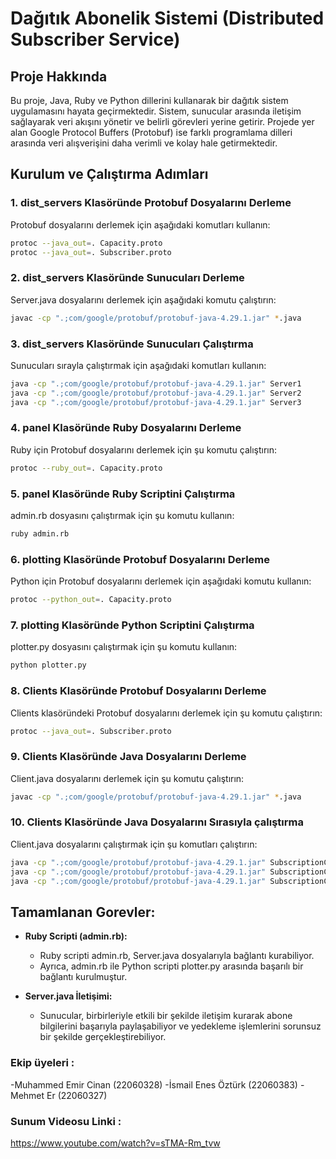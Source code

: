# Dağıtık Abonelik Sistemi (Distributed Subscriber Service)

## Proje Hakkında
Bu proje, Java, Ruby ve Python dillerini kullanarak bir dağıtık sistem uygulamasını hayata geçirmektedir. Sistem, sunucular arasında iletişim sağlayarak veri akışını yönetir ve belirli görevleri yerine getirir. Projede yer alan Google Protocol Buffers (Protobuf) ise farklı programlama dilleri arasında veri alışverişini daha verimli ve kolay hale getirmektedir.

## Kurulum ve Çalıştırma Adımları

### 1. dist_servers Klasöründe Protobuf Dosyalarını Derleme
Protobuf dosyalarını derlemek için aşağıdaki komutları kullanın:
```sh
protoc --java_out=. Capacity.proto
protoc --java_out=. Subscriber.proto
```

### 2. dist_servers Klasöründe Sunucuları Derleme
Server.java dosyalarını derlemek için aşağıdaki komutu çalıştırın:
```sh
javac -cp ".;com/google/protobuf/protobuf-java-4.29.1.jar" *.java
```

### 3. dist_servers Klasöründe Sunucuları Çalıştırma
Sunucuları sırayla çalıştırmak için aşağıdaki komutları kullanın:
```sh
java -cp ".;com/google/protobuf/protobuf-java-4.29.1.jar" Server1
java -cp ".;com/google/protobuf/protobuf-java-4.29.1.jar" Server2
java -cp ".;com/google/protobuf/protobuf-java-4.29.1.jar" Server3
```

### 4. panel Klasöründe Ruby Dosyalarını Derleme
Ruby için Protobuf dosyalarını derlemek için şu komutu çalıştırın:
```sh
protoc --ruby_out=. Capacity.proto
```

### 5. panel Klasöründe Ruby Scriptini Çalıştırma
admin.rb dosyasını çalıştırmak için şu komutu kullanın:
```sh
ruby admin.rb
```

### 6. plotting Klasöründe Protobuf Dosyalarını Derleme
Python için Protobuf dosyalarını derlemek için aşağıdaki komutu kullanın:
```sh
protoc --python_out=. Capacity.proto
```

### 7. plotting Klasöründe Python Scriptini Çalıştırma
plotter.py dosyasını çalıştırmak için şu komutu kullanın:
```sh
python plotter.py
```

### 8. Clients Klasöründe Protobuf Dosyalarını Derleme
Clients klasöründeki Protobuf dosyalarını derlemek için şu komutu çalıştırın:
```sh
protoc --java_out=. Subscriber.proto
```

### 9. Clients Klasöründe Java Dosyalarını Derleme
Client.java dosyalarını derlemek için şu komutu çalıştırın:
```sh
javac -cp ".;com/google/protobuf/protobuf-java-4.29.1.jar" *.java
```

### 10. Clients Klasöründe Java Dosyalarını Sırasıyla çalıştırma
Client.java dosyalarını çalıştırmak için şu komutları çalıştırın:
```sh
java -cp ".;com/google/protobuf/protobuf-java-4.29.1.jar" SubscriptionClient
java -cp ".;com/google/protobuf/protobuf-java-4.29.1.jar" SubscriptionClient1
java -cp ".;com/google/protobuf/protobuf-java-4.29.1.jar" SubscriptionClient2
```

## Tamamlanan Gorevler:
- **Ruby Scripti (admin.rb):**
  - Ruby scripti admin.rb, Server.java dosyalarıyla bağlantı kurabiliyor.
  - Ayrıca, admin.rb ile Python scripti plotter.py arasında başarılı bir bağlantı kurulmuştur.

- **Server.java İletişimi:**
  - Sunucular, birbirleriyle etkili bir şekilde iletişim kurarak abone bilgilerini başarıyla paylaşabiliyor ve yedekleme işlemlerini sorunsuz bir şekilde gerçekleştirebiliyor.

### Ekip üyeleri :
-Muhammed Emir Cinan (22060328) 
-İsmail Enes Öztürk (22060383)
-Mehmet Er (22060327)

### Sunum Videosu Linki :
https://www.youtube.com/watch?v=sTMA-Rm_tvw


